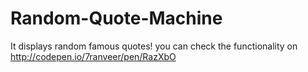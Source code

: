 # Random-Quote-Machine
It displays random famous quotes!
you can check the functionality on 
http://codepen.io/7ranveer/pen/RazXbO

